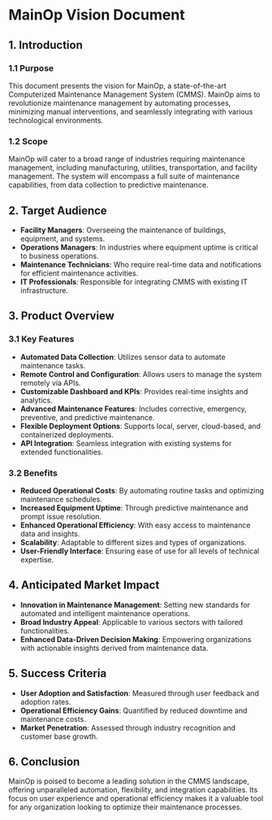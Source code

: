 # MainOp Vision Document

## 1. Introduction

### 1.1 Purpose
This document presents the vision for MainOp, a state-of-the-art Computerized Maintenance Management System (CMMS). MainOp aims to revolutionize maintenance management by automating processes, minimizing manual interventions, and seamlessly integrating with various technological environments.

### 1.2 Scope
MainOp will cater to a broad range of industries requiring maintenance management, including manufacturing, utilities, transportation, and facility management. The system will encompass a full suite of maintenance capabilities, from data collection to predictive maintenance.

## 2. Target Audience

- **Facility Managers**: Overseeing the maintenance of buildings, equipment, and systems.
- **Operations Managers**: In industries where equipment uptime is critical to business operations.
- **Maintenance Technicians**: Who require real-time data and notifications for efficient maintenance activities.
- **IT Professionals**: Responsible for integrating CMMS with existing IT infrastructure.

## 3. Product Overview

### 3.1 Key Features
- **Automated Data Collection**: Utilizes sensor data to automate maintenance tasks.
- **Remote Control and Configuration**: Allows users to manage the system remotely via APIs.
- **Customizable Dashboard and KPIs**: Provides real-time insights and analytics.
- **Advanced Maintenance Features**: Includes corrective, emergency, preventive, and predictive maintenance.
- **Flexible Deployment Options**: Supports local, server, cloud-based, and containerized deployments.
- **API Integration**: Seamless integration with existing systems for extended functionalities.

### 3.2 Benefits
- **Reduced Operational Costs**: By automating routine tasks and optimizing maintenance schedules.
- **Increased Equipment Uptime**: Through predictive maintenance and prompt issue resolution.
- **Enhanced Operational Efficiency**: With easy access to maintenance data and insights.
- **Scalability**: Adaptable to different sizes and types of organizations.
- **User-Friendly Interface**: Ensuring ease of use for all levels of technical expertise.

## 4. Anticipated Market Impact

- **Innovation in Maintenance Management**: Setting new standards for automated and intelligent maintenance operations.
- **Broad Industry Appeal**: Applicable to various sectors with tailored functionalities.
- **Enhanced Data-Driven Decision Making**: Empowering organizations with actionable insights derived from maintenance data.

## 5. Success Criteria

- **User Adoption and Satisfaction**: Measured through user feedback and adoption rates.
- **Operational Efficiency Gains**: Quantified by reduced downtime and maintenance costs.
- **Market Penetration**: Assessed through industry recognition and customer base growth.

## 6. Conclusion

MainOp is poised to become a leading solution in the CMMS landscape, offering unparalleled automation, flexibility, and integration capabilities. Its focus on user experience and operational efficiency makes it a valuable tool for any organization looking to optimize their maintenance processes.
